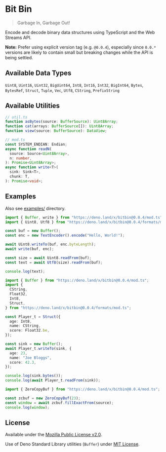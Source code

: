 # Bit Bin

> Garbage In, Garbage Out!

Encode and decode binary data structures using TypeScript and the Web Streams
API.

**Note:** Prefer using explicit version tag (e.g. `@0.0.4`), especially since
`0.0.*` versions are likely to contain small but breaking changes while the API
is being settled.

## Available Data Types

`Uint8`, `Uint16`, `Uint32`, `BigUint64`, `Int8`, `Int16`, `Int32`, `BigInt64`,
`Bytes`, `BytesRef`, `Struct`, `Tuple`, `Vec`, `Utf8`, `CString`, `PrefixString`

## Available Utilities

```ts
// util.ts
function asBytes(source: BufferSource): Uint8Array;
function cat(arrays: BufferSource[]): Uint8Array;
function view(source: BufferSource): DataView;

// mod.ts
const SYSTEM_ENDIAN: Endian;
async function readN(
  source: Source<Uint8Array>,
  n: number,
): Promise<Uint8Array>;
async function write<T>(
  sink: Sink<T>,
  chunk: T,
): Promise<void>;
```

## Examples

Also see [examples/](./examples/) directory.

```ts
import { Buffer, write } from "https://deno.land/x/bitbin@0.0.4/mod.ts";
import { Uint8, Utf8 } from "https://deno.land/x/bitbin@0.0.4/formats/mod.ts";

const buf = new Buffer();
const enc = new TextEncoder().encode("Hello, World!");

await Uint8.writeTo(buf, enc.byteLength);
await write(buf, enc);

const size = await Uint8.readFrom(buf);
const text = await Utf8(size).readFrom(buf);

console.log(text);
```

```ts
import { Buffer } from "https://deno.land/x/bitbin@0.0.4/mod.ts";
import {
  CString,
  Float32,
  Int8,
  Struct,
} from "https://deno.land/x/bitbin@0.0.4/formats/mod.ts";

const Player_t = Struct({
  age: Int8,
  name: CString,
  score: Float32.be,
});

const sink = new Buffer();
await Player_t.writeTo(sink, {
  age: 23,
  name: "Joe Bloggs",
  score: 42.3,
});

console.log(sink.bytes());
console.log(await Player_t.readFrom(sink));
```

```ts
import { ZeroCopyBuf } from "https://deno.land/x/bitbin@0.0.4/mod.ts";

const zcbuf = new ZeroCopyBuf(23);
const window = await zcbuf.fillExactFrom(source);
console.log(window);
```

## License

Available under the [Mozilla Public License v2.0](./LICENSE).

Use of Deno Standard Library utilities (`Buffer`) under
[MIT License](https://github.com/denoland/deno_std/blob/main/LICENSE).
